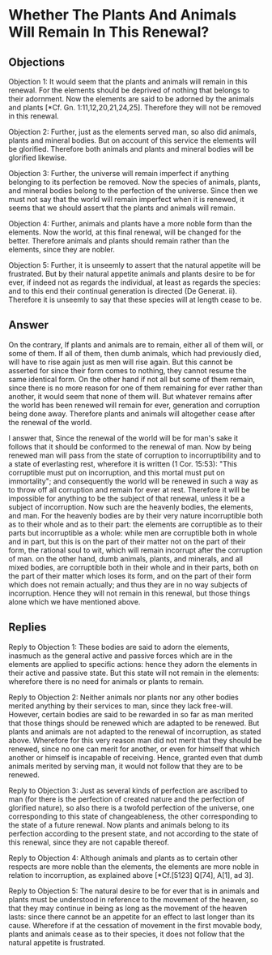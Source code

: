 # Whether The Plants And Animals Will Remain In This Renewal?

## Objections

Objection 1: It would seem that the plants and animals will remain in this renewal. For the elements should be deprived of nothing that belongs to their adornment. Now the elements are said to be adorned by the animals and plants [*Cf. Gn. 1:11,12,20,21,24,25]. Therefore they will not be removed in this renewal.

Objection 2: Further, just as the elements served man, so also did animals, plants and mineral bodies. But on account of this service the elements will be glorified. Therefore both animals and plants and mineral bodies will be glorified likewise.

Objection 3: Further, the universe will remain imperfect if anything belonging to its perfection be removed. Now the species of animals, plants, and mineral bodies belong to the perfection of the universe. Since then we must not say that the world will remain imperfect when it is renewed, it seems that we should assert that the plants and animals will remain.

Objection 4: Further, animals and plants have a more noble form than the elements. Now the world, at this final renewal, will be changed for the better. Therefore animals and plants should remain rather than the elements, since they are nobler.

Objection 5: Further, it is unseemly to assert that the natural appetite will be frustrated. But by their natural appetite animals and plants desire to be for ever, if indeed not as regards the individual, at least as regards the species: and to this end their continual generation is directed (De Generat. ii). Therefore it is unseemly to say that these species will at length cease to be.

## Answer

On the contrary, If plants and animals are to remain, either all of them will, or some of them. If all of them, then dumb animals, which had previously died, will have to rise again just as men will rise again. But this cannot be asserted for since their form comes to nothing, they cannot resume the same identical form. On the other hand if not all but some of them remain, since there is no more reason for one of them remaining for ever rather than another, it would seem that none of them will. But whatever remains after the world has been renewed will remain for ever, generation and corruption being done away. Therefore plants and animals will altogether cease after the renewal of the world.

I answer that, Since the renewal of the world will be for man's sake it follows that it should be conformed to the renewal of man. Now by being renewed man will pass from the state of corruption to incorruptibility and to a state of everlasting rest, wherefore it is written (1 Cor. 15:53): "This corruptible must put on incorruption, and this mortal must put on immortality"; and consequently the world will be renewed in such a way as to throw off all corruption and remain for ever at rest. Therefore it will be impossible for anything to be the subject of that renewal, unless it be a subject of incorruption. Now such are the heavenly bodies, the elements, and man. For the heavenly bodies are by their very nature incorruptible both as to their whole and as to their part: the elements are corruptible as to their parts but incorruptible as a whole: while men are corruptible both in whole and in part, but this is on the part of their matter not on the part of their form, the rational soul to wit, which will remain incorrupt after the corruption of man. on the other hand, dumb animals, plants, and minerals, and all mixed bodies, are corruptible both in their whole and in their parts, both on the part of their matter which loses its form, and on the part of their form which does not remain actually; and thus they are in no way subjects of incorruption. Hence they will not remain in this renewal, but those things alone which we have mentioned above.

## Replies

Reply to Objection 1: These bodies are said to adorn the elements, inasmuch as the general active and passive forces which are in the elements are applied to specific actions: hence they adorn the elements in their active and passive state. But this state will not remain in the elements: wherefore there is no need for animals or plants to remain.

Reply to Objection 2: Neither animals nor plants nor any other bodies merited anything by their services to man, since they lack free-will. However, certain bodies are said to be rewarded in so far as man merited that those things should be renewed which are adapted to be renewed. But plants and animals are not adapted to the renewal of incorruption, as stated above. Wherefore for this very reason man did not merit that they should be renewed, since no one can merit for another, or even for himself that which another or himself is incapable of receiving. Hence, granted even that dumb animals merited by serving man, it would not follow that they are to be renewed.

Reply to Objection 3: Just as several kinds of perfection are ascribed to man (for there is the perfection of created nature and the perfection of glorified nature), so also there is a twofold perfection of the universe, one corresponding to this state of changeableness, the other corresponding to the state of a future renewal. Now plants and animals belong to its perfection according to the present state, and not according to the state of this renewal, since they are not capable thereof.

Reply to Objection 4: Although animals and plants as to certain other respects are more noble than the elements, the elements are more noble in relation to incorruption, as explained above [*Cf.[5123] Q[74], A[1], ad 3].

Reply to Objection 5: The natural desire to be for ever that is in animals and plants must be understood in reference to the movement of the heaven, so that they may continue in being as long as the movement of the heaven lasts: since there cannot be an appetite for an effect to last longer than its cause. Wherefore if at the cessation of movement in the first movable body, plants and animals cease as to their species, it does not follow that the natural appetite is frustrated.